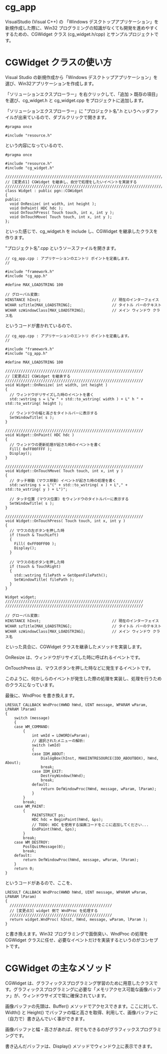 # cg_app

VisualStudio (Visual C++) の 「Windows デスクトップアプリケーション」を新規作成した際に、Win32 プログラミングの知識がなくても開発を進めやすくするための、CGWidget クラス (cg_widget.h/cpp) とサンプルプロジェクトです。

# CGWidget クラスの使い方

Visual Studio の新規作成から「Windows デスクトップアプリケーション」を選び、Win32アプリケーションを作成します。

「ソリューションエクスプローラー」を右クリックして、「追加 > 既存の項目」を選び、cg_widget.h と cg_widget.cpp をプロジェクトに追加します。

「ソリューションエクスプローラー」に "プロジェクト名".h というヘッダファイルが出来ているので、ダブルクリックで開きます。
```
#pragma once

#include "resource.h"
```
という内容になっているので、
```
#pragma once

#include "resource.h"
#include "cg_widget.h"

///////////////////////////////////////////////////////////////////////
// [変更点1] CGWidget を継承し、自分で処理をしたいイベントを実装する
///////////////////////////////////////////////////////////////////////
class Widget : public pgn::CGWidget
{
public:
  void OnResize( int width, int height );
  void OnPaint( HDC hdc );
  void OnTouchPress( Touch touch, int x, int y );
  void OnTouchMove( Touch touch, int x, int y );
};
```
といった感じで、cg_widget.h を include し、CGWidget を継承したクラスを作ります。

"プロジェクト名".cpp というソースファイルを開きます。
```
// cg_app.cpp : アプリケーションのエントリ ポイントを定義します。
//

#include "framework.h"
#include "cg_app.h"

#define MAX_LOADSTRING 100

// グローバル変数:
HINSTANCE hInst;                                // 現在のインターフェイス
WCHAR szTitle[MAX_LOADSTRING];                  // タイトル バーのテキスト
WCHAR szWindowClass[MAX_LOADSTRING];            // メイン ウィンドウ クラス名
```
というコードが書かれているので、
```
// cg_app.cpp : アプリケーションのエントリ ポイントを定義します。
//

#include "framework.h"
#include "cg_app.h"

#define MAX_LOADSTRING 100

//////////////////////////////////////////////////////////////
// [変更点2] CGWidget を継承する
//////////////////////////////////////////////////////////////
void Widget::OnResize( int width, int height )
{
  // ウィンドウがリサイズした時のイベントを書く
  std::wstring s = L"w " + std::to_wstring( width ) + L" h " + std::to_wstring( height );

  // ウィンドウの幅と高さをタイトルバーに表示する
  SetWindowTitle( s );
}

//////////////////////////////////////////////////////////////
void Widget::OnPaint( HDC hdc )
{
  // ウィンドウの更新処理が起きた時のイベントを書く
  Fill( 0xFF00FFFF );
  Display();
}

//////////////////////////////////////////////////////////////
void Widget::OnTouchMove( Touch touch, int x, int y )
{
  // タッチ移動（マウス移動）イベントが起きた時の処理を書く
  std::wstring s = L"(" + std::to_wstring( x ) + L"," + std::to_wstring( y ) + L")";

  // タッチ位置 (マウス位置) をウィンドウのタイトルバーに表示する
  SetWindowTitle( s );
}

//////////////////////////////////////////////////////////////
void Widget::OnTouchPress( Touch touch, int x, int y )
{
  // マウスの左ボタンを押した時
  if (touch & TouchLeft)
  {
    Fill( 0xFF00FF00 );
    Display();
  }

  // マウスの右ボタンを押した時
  if (touch & TouchRight)
  {
    std::wstring filePath = GetOpenFilePath();
    SetWindowTitle( filePath );
  }
}

Widget widget;
//////////////////////////////////////////////////////////////
//////////////////////////////////////////////////////////////

// グローバル変数:
HINSTANCE hInst;                                // 現在のインターフェイス
WCHAR szTitle[MAX_LOADSTRING];                  // タイトル バーのテキスト
WCHAR szWindowClass[MAX_LOADSTRING];            // メイン ウィンドウ クラス名
```
といった具合に、CGWidget クラスを継承したメソッドを実装します。

OnResize は、ウィンドウがリサイズした時に呼ばれるイベントです。

OnTouchPress は、マウスボタンを押した時などに発生するイベントです。

このように、何かしらのイベントが発生した際の処理を実装し、処理を行うためのクラスになっています。

最後に、WndProc を書き換えます。
```
LRESULT CALLBACK WndProc(HWND hWnd, UINT message, WPARAM wParam, LPARAM lParam)
{
    switch (message)
    {
    case WM_COMMAND:
        {
            int wmId = LOWORD(wParam);
            // 選択されたメニューの解析:
            switch (wmId)
            {
            case IDM_ABOUT:
                DialogBox(hInst, MAKEINTRESOURCE(IDD_ABOUTBOX), hWnd, About);
                break;
            case IDM_EXIT:
                DestroyWindow(hWnd);
                break;
            default:
                return DefWindowProc(hWnd, message, wParam, lParam);
            }
        }
        break;
    case WM_PAINT:
        {
            PAINTSTRUCT ps;
            HDC hdc = BeginPaint(hWnd, &ps);
            // TODO: HDC を使用する描画コードをここに追加してください...
            EndPaint(hWnd, &ps);
        }
        break;
    case WM_DESTROY:
        PostQuitMessage(0);
        break;
    default:
        return DefWindowProc(hWnd, message, wParam, lParam);
    }
    return 0;
}
```
というコードがあるので、ここを、
```
LRESULT CALLBACK WndProc(HWND hWnd, UINT message, WPARAM wParam, LPARAM lParam)
{
  //////////////////////////////////////////////
  // [変更点3] widget 側で WndProc を処理する
  //////////////////////////////////////////////
  return widget.WndProc( hInst, hWnd, message, wParam, lParam );
}
```
と書き換えます。Win32 プログラミングで面倒臭い、WndProc の処理を CGWidget クラスに任せ、必要なイベントだけを実装するというのがコンセプトです。

# CGWidget の主なメソッド

CGWidget は、グラフィックスプログラミング学習のために用意したクラスです。グラフィックスプログラミングに必要な「メモリアクセス可能な画像バッファ」が、ウィンドウサイズで常に確保されています。

画像バッファの先頭は、Buffer() メソッドでアクセスできます。ここに対して、Width() と Height() でバッファの幅と高さを取得、利用して、画像バッファに（自力で）書き込んでいく事ができます。

画像バッファと幅・高さがあれば、何でもできるのがグラフィックスプログラミングです。

書き込んだバッファは、Display() メソッドでウィンドウ上に表示できます。
